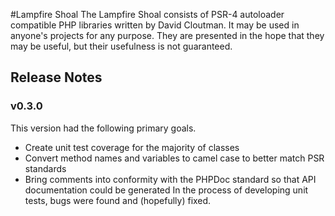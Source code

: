 #Lampfire Shoal
The Lampfire Shoal consists of PSR-4 autoloader compatible PHP libraries written by David Cloutman. 
It may be used in anyone's projects for any purpose. They are presented in the hope that they may be useful, but their usefulness is not guaranteed.

## Release Notes

### v0.3.0
This version had the following primary goals.

- Create unit test coverage for the majority of classes
- Convert method names and variables to camel case to better match PSR standards
- Bring comments into conformity with the PHPDoc standard so that API documentation could be generated
In the process of developing unit tests, bugs were found and (hopefully) fixed.

